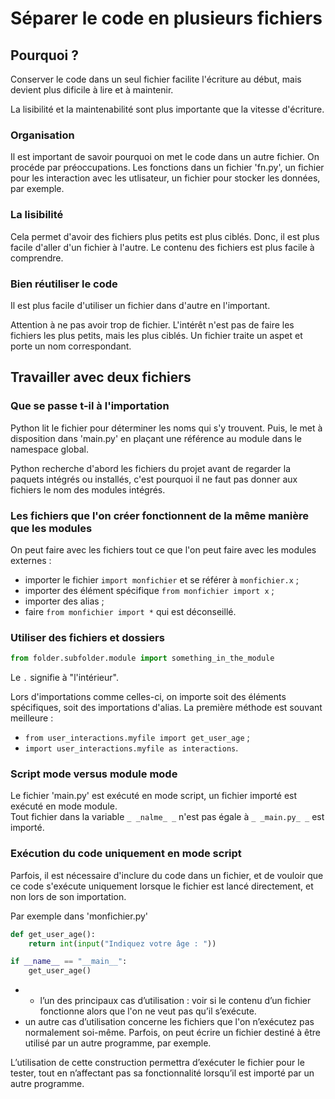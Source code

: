 # **Séparer le code en plusieurs fichiers**

## **Pourquoi ?**

Conserver le code dans un seul fichier facilite l'écriture au début, mais devient plus dificile à lire et à maintenir.  

La lisibilité et la maintenabilité sont plus importante que la vitesse d'écriture.  

### **Organisation**

Il est important de savoir pourquoi on met le code dans un autre fichier. On procéde par préoccupations. Les fonctions dans un fichier 'fn.py', un fichier pour les interaction avec les utlisateur, un fichier pour stocker les données, par exemple.  

### **La lisibilité**

Cela permet d'avoir des fichiers plus petits est plus ciblés. Donc, il est plus facile d'aller d'un fichier à l'autre. Le contenu des fichiers est plus facile à comprendre.

### **Bien réutiliser le code**

Il est plus facile d'utiliser un fichier dans d'autre en l'important.   

Attention à ne pas avoir trop de fichier. L'intérêt n'est pas de faire les fichiers les plus petits, mais les plus ciblés. Un fichier traite un aspet et porte un nom correspondant.

## **Travailler avec deux fichiers**

### **Que se passe t-il à l'importation**

Python lit le fichier pour déterminer les noms qui s'y trouvent. Puis, le met à disposition dans 'main.py' en plaçant une référence au module dans le namespace global.  

Python recherche d'abord les fichiers du projet avant de regarder la paquets intégrés ou installés, c'est pourquoi il ne faut pas donner aux fichiers le nom des modules intégrés.

### **Les fichiers que l'on créer fonctionnent de la même manière que les modules**

On peut faire avec les fichiers tout ce que l'on peut faire avec les modules externes :
* importer le fichier `import monfichier` et se référer à `monfichier.x` ;
* importer des élément spécifique `from monfichier import x` ;
* importer des alias ;
* faire `from monfichier import *` qui est déconseillé.

### **Utiliser des fichiers et dossiers**


```py
from folder.subfolder.module import something_in_the_module
```
Le `.` signifie à "l'intérieur".  

Lors d'importations comme celles-ci, on importe soit des éléments spécifiques, soit des importations d'alias. La première méthode est souvant meilleure :
* `from user_interactions.myfile import get_user_age` ;
* `import user_interactions.myfile as interactions`.

### **Script mode versus module mode**

Le fichier 'main.py' est exécuté en mode script, un fichier importé est exécuté en mode module.  
Tout fichier dans la variable `_ _nalme_ _` n'est pas égale à `_ _main.py_ _` est importé.

### **Exécution du code uniquement en mode script**

Parfois, il est nécessaire d'inclure du code dans un fichier, et de vouloir que ce code s'exécute uniquement lorsque le fichier est lancé directement, et non lors de son importation.

Par exemple dans 'monfichier.py'
```py
def get_user_age():
    return int(input("Indiquez votre âge : "))

if __name__ == "__main__":
    get_user_age()
```
* * l’un des principaux cas d’utilisation :  voir si le contenu d’un fichier fonctionne alors que l'on ne veut pas qu’il s’exécute.
* un autre cas d’utilisation concerne les fichiers que l'on n’exécutez pas normalement soi-même. Parfois, on peut écrire un fichier destiné à être utilisé par un autre programme, par exemple.

L’utilisation de cette construction permettra d’exécuter le fichier pour le tester, tout en n’affectant pas sa fonctionnalité lorsqu’il est importé par un autre programme.